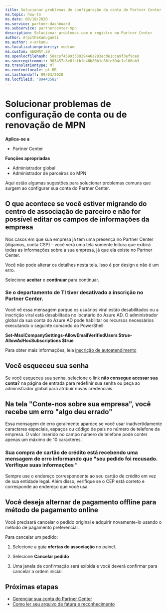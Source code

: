 ```yaml
---
title: Solucionar problemas de configuração da conta do Partner Center ou dos problemas de renovação do MPN
ms.topic: how-to
ms.date: 08/18/2020
ms.service: partner-dashboard
ms.subservice: partnercenter-mpn
description: Solucionar problemas com o registro no Partner Center
author: ArpithaKanuganti
ms.author: v-arkanu
ms.localizationpriority: medium
ms.custom: SEOMAY.20
ms.openlocfilehash: 58acef4599333929446a283ecde1cca9f3ef9ce8
ms.sourcegitcommit: 983457c8e8fcfbfe48b80b1c86fe894c1e106eb3
ms.translationtype: MT
ms.contentlocale: pt-BR
ms.lasthandoff: 09/03/2020
ms.locfileid: "89443582"
---
```

# <a name="troubleshoot-account-setup-or-mpn-renewal-issues"></a>Solucionar problemas de configuração de conta ou de renovação de MPN

**Aplica-se a**

- Partner Center
 
**Funções apropriadas**

- Administrador global
- Administrador de parceiros do MPN 
 
Aqui estão algumas sugestões para solucionar problemas comuns que surgem ao configurar sua conta do Partner Center.

## <a name="what-happens-if-you-are-migrating-from-partner-membership-center-and-you-cant-edit-any-company-information-fields"></a>O que acontece se você estiver migrando do centro de associação de parceiro e não for possível editar os campos de informações da empresa

Nos casos em que sua empresa já tem uma presença no Partner Center (digamos, conta CSP) – você verá uma tela somente leitura que exibirá todas as informações sobre a sua empresa, já que ela existe no Partner Center.

Você não pode alterar os detalhes nesta tela. Isso é por design e não é um erro.

Selecione **aceitar** e **continuar** para continuar.


### <a name="if-the-it-department-has-turned-off-sign-up-for-partner-center"></a>Se o departamento de TI tiver desativado a **inscrição no Partner Center**.


Você vê essa mensagem porque os usuários viral estão desabilitados ou a inscrição viral está desabilitada no locatário do Azure AD. O administrador global da sua conta do Azure AD pode habilitar os recursos necessários executando o seguinte comando do PowerShell:

**Set-MsolCompanySettings-AllowEmailVerifiedUsers $true-AllowAdHocSubscriptions $true**

Para obter mais informações, leia [inscrição de autoatendimento](https://docs.microsoft.com/azure/active-directory/users-groups-roles/directory-self-service-signup)

## <a name="you-forgot-your-password"></a>Você esqueceu sua senha

Se você esqueceu sua senha, selecione o link **não consegue acessar sua conta?** na página de entrada para redefinir sua senha ou peça ao administrador global para atribuir novas credenciais.

## <a name="on-the-tell-us-about-your-company-screen-you-receive-a-something-went-wrong-error"></a>Na tela "Conte-nos sobre sua empresa", você recebe um erro "algo deu errado"

Essa mensagem de erro geralmente aparece se você usar inadvertidamente caracteres especiais, espaços ou código de país no número de telefone da empresa. O valor inserido no campo número de telefone pode conter apenas um máximo de 10 caracteres.


### <a name="your-credit-card-purchase-is-receiving-an-error-message-stating-that-your-order-was-declined-please-verify-your-information"></a>Sua compra de cartão de crédito está recebendo uma mensagem de erro informando que "seu pedido foi recusado. Verifique suas informações "


Sempre use o endereço correspondente ao seu cartão de crédito em vez de sua entidade legal. Além disso, verifique se o CEP está correto e corresponde ao endereço que você usa.

## <a name="you-want-to-switch-from-offline-payment-to-online-payment-method"></a>Você deseja alternar de pagamento offline para método de pagamento online 

Você precisará cancelar o pedido original e adquirir novamente-lo usando o método de pagamento preferencial.

Para cancelar um pedido:

1. Selecione a guia **ofertas de associação** no painel.

2. Selecione **Cancelar pedido**

3. Uma janela de confirmação será exibida e você deverá confirmar para cancelar a ordem inicial.

## <a name="next-steps"></a>Próximas etapas

- [Gerenciar sua conta do Partner Center](partner-center-account-setup.md)
- [Como ler seu arquivo de fatura e reconhecimento](read-your-bill.md)